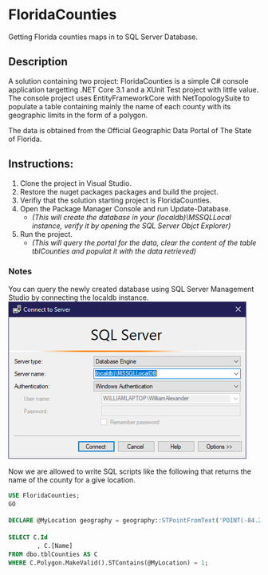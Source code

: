 # FloridaCounties
Getting Florida counties maps in to SQL Server Database.

## Description
A solution containing two project: FloridaCounties is a simple C# console application targetting .NET Core 3.1 and a XUnit Test project with little value. 
The console project uses EntityFrameworkCore with NetTopologySuite to populate a table containing mainly the name of each county with its geographic limits in the form of a polygon.

The data is obtained from the Official Geographic Data Portal of The State of Florida.

## Instructions:
1. Clone the project in Visual Studio.
2. Restore the nuget packages packages and build the project.
3. Verifiy that the solution starting project is FloridaCounties.
4. Open the Package Manager Console and run Update-Database. 
    - *(This will create the database in your (localdb)\MSSQLLocal instance, verify it by opening the SQL Server Objct Explorer)*
5. Run the project. 
    - *(This will query the portal for the data, clear the content of the table tblCounties and populat it with the data retrieved)*

### Notes
You can query the newly created database using SQL Server Management Studio by connecting the localdb instance.
![File](ssms.png)

Now we are allowed to write SQL scripts like the following that returns the name of the county for a give location.

```SQL
USE FloridaCounties;
GO

DECLARE @MyLocation geography = geography::STPointFromText('POINT(-84.247332 30.48548)', 4326);

SELECT C.Id
		, C.[Name]
FROM dbo.tblCounties AS C
WHERE C.Polygon.MakeValid().STContains(@MyLocation) = 1;
```
